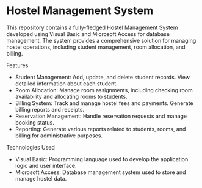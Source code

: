 # Hostel Management System

This repository contains a fully-fledged Hostel Management System developed using Visual Basic and Microsoft Access for database management. The system provides a comprehensive solution for managing hostel operations, including student management, room allocation, and billing.

Features
* Student Management: Add, update, and delete student records. View detailed information about each student.
* Room Allocation: Manage room assignments, including checking room availability and allocating rooms to students.
* Billing System: Track and manage hostel fees and payments. Generate billing reports and receipts.
* Reservation Management: Handle reservation requests and manage booking status.
* Reporting: Generate various reports related to students, rooms, and billing for administrative purposes.

Technologies Used
* Visual Basic: Programming language used to develop the application logic and user interface.
* Microsoft Access: Database management system used to store and manage hostel data.
